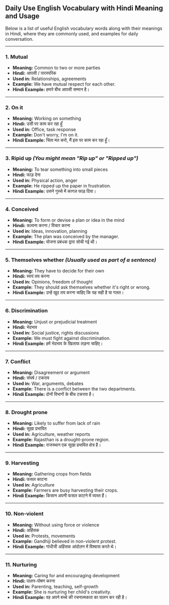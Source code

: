## Daily Use English Vocabulary with Hindi Meaning and Usage

Below is a list of useful English vocabulary words along with their meanings in Hindi, where they are commonly used, and examples for daily conversation.

---

### 1. **Mutual**

* **Meaning:** Common to two or more parties
* **Hindi:** आपसी / पारस्परिक
* **Used in:** Relationships, agreements
* **Example:** We have mutual respect for each other.
* **Hindi Example:** हमारे बीच आपसी सम्मान है।

---

### 2. **On it**

* **Meaning:** Working on something
* **Hindi:** उसी पर काम कर रहा हूँ
* **Used in:** Office, task response
* **Example:** Don't worry, I'm on it.
* **Hindi Example:** चिंता मत करो, मैं इस पर काम कर रहा हूँ।

---

### 3. **Ripid up** *(You might mean "Rip up" or "Ripped up")*

* **Meaning:** To tear something into small pieces
* **Hindi:** फाड़ देना
* **Used in:** Physical action, anger
* **Example:** He ripped up the paper in frustration.
* **Hindi Example:** उसने गुस्से में कागज़ फाड़ दिया।

---

### 4. **Conceived**

* **Meaning:** To form or devise a plan or idea in the mind
* **Hindi:** कल्पना करना / विचार करना
* **Used in:** Ideas, innovation, planning
* **Example:** The plan was conceived by the manager.
* **Hindi Example:** योजना प्रबंधक द्वारा सोची गई थी।

---

### 5. **Themselves whether** *(Usually used as part of a sentence)*

* **Meaning:** They have to decide for their own
* **Hindi:** स्वयं तय करना
* **Used in:** Opinions, freedom of thought
* **Example:** They should ask themselves whether it's right or wrong.
* **Hindi Example:** उन्हें खुद तय करना चाहिए कि यह सही है या गलत।

---

### 6. **Discrimination**

* **Meaning:** Unjust or prejudicial treatment
* **Hindi:** भेदभाव
* **Used in:** Social justice, rights discussions
* **Example:** We must fight against discrimination.
* **Hindi Example:** हमें भेदभाव के खिलाफ लड़ना चाहिए।

---

### 7. **Conflict**

* **Meaning:** Disagreement or argument
* **Hindi:** संघर्ष / टकराव
* **Used in:** War, arguments, debates
* **Example:** There is a conflict between the two departments.
* **Hindi Example:** दोनों विभागों के बीच टकराव है।

---

### 8. **Drought prone**

* **Meaning:** Likely to suffer from lack of rain
* **Hindi:** सूखा प्रभावित
* **Used in:** Agriculture, weather reports
* **Example:** Rajasthan is a drought-prone region.
* **Hindi Example:** राजस्थान एक सूखा प्रभावित क्षेत्र है।

---

### 9. **Harvesting**

* **Meaning:** Gathering crops from fields
* **Hindi:** फसल काटना
* **Used in:** Agriculture
* **Example:** Farmers are busy harvesting their crops.
* **Hindi Example:** किसान अपनी फसल काटने में व्यस्त हैं।

---

### 10. **Non-violent**

* **Meaning:** Without using force or violence
* **Hindi:** अहिंसक
* **Used in:** Protests, movements
* **Example:** Gandhiji believed in non-violent protest.
* **Hindi Example:** गांधीजी अहिंसक आंदोलन में विश्वास करते थे।

---

### 11. **Nurturing**

* **Meaning:** Caring for and encouraging development
* **Hindi:** पालन-पोषण करना
* **Used in:** Parenting, teaching, self-growth
* **Example:** She is nurturing her child's creativity.
* **Hindi Example:** वह अपने बच्चे की रचनात्मकता का पालन कर रही है।
